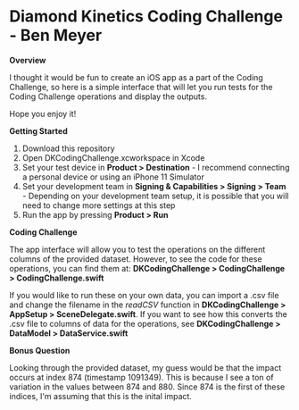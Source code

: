 # Diamond Kinetics Coding Challenge - Ben Meyer

**Overview**

I thought it would be fun to create an iOS app as a part of the Coding Challenge, 
so here is a simple interface that will let you run tests for the Coding Challenge operations and display the outputs.

Hope you enjoy it!

**Getting Started**

1. Download this repository
2. Open DKCodingChallenge.xcworkspace in Xcode
3. Set your test device in **Product > Destination** - I recommend connecting a personal device or using an iPhone 11 Simulator
4. Set your development team in **Signing & Capabilities > Signing > Team** - Depending on your development team setup, it is possible that you will need to change more settings at this step
5. Run the app by pressing **Product > Run**

**Coding Challenge**

The app interface will allow you to test the operations on the different columns of the provided dataset. 
However, to see the code for these operations, you can find them at: **DKCodingChallenge > CodingChallenge > CodingChallenge.swift**

If you would like to run these on your own data, you can import a .csv file and change the filename in the *readCSV* function in **DKCodingChallenge > AppSetup > SceneDelegate.swift**. If you want to see how this converts the .csv file to columns of data for the operations, see **DKCodingChallenge > DataModel > DataService.swift**

**Bonus Question**

Looking through the provided dataset, my guess would be that the impact occurs at index 874 (timestamp 1091349). 
This is because I see a ton of variation in the values between 874 and 880. 
Since 874 is the first of these indices, I'm assuming that this is the inital impact.

